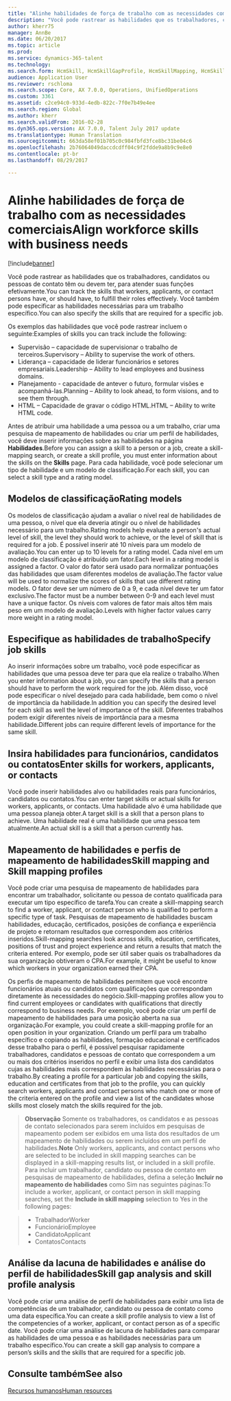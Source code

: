 ```yaml
---
title: "Alinhe habilidades de força de trabalho com as necessidades comerciais"
description: "Você pode rastrear as habilidades que os trabalhadores, candidatos ou pessoas de contato têm ou devem ter, para atender suas funções efetivamente. Você também pode especificar as habilidades necessárias para um trabalho específico."
author: kherr75
manager: AnnBe
ms.date: 06/20/2017
ms.topic: article
ms.prod: 
ms.service: dynamics-365-talent
ms.technology: 
ms.search.form: HcmSkill, HcmSkillGapProfile, HcmSkillMapping, HcmSkillType
audience: Application User
ms.reviewer: rschloma
ms.search.scope: Core, AX 7.0.0, Operations, UnifiedOperations
ms.custom: 3361
ms.assetid: c2ce94c0-933d-4edb-822c-7f0e7b49e4ee
ms.search.region: Global
ms.author: kherr
ms.search.validFrom: 2016-02-28
ms.dyn365.ops.version: AX 7.0.0, Talent July 2017 update
ms.translationtype: Human Translation
ms.sourcegitcommit: 663da58ef01b705c0c984fbfd3fce8bc31be04c6
ms.openlocfilehash: 2b76064049daccdcdff04c9f2fdde9a8b9c9e8e0
ms.contentlocale: pt-br
ms.lasthandoff: 08/29/2017

---
```


# <a name="align-workforce-skills-with-business-needs"></a><span data-ttu-id="d0aa2-104">Alinhe habilidades de força de trabalho com as necessidades comerciais</span><span class="sxs-lookup"><span data-stu-id="d0aa2-104">Align workforce skills with business needs</span></span>

[!include[banner](includes/banner.md)]


<span data-ttu-id="d0aa2-105">Você pode rastrear as habilidades que os trabalhadores, candidatos ou pessoas de contato têm ou devem ter, para atender suas funções efetivamente.</span><span class="sxs-lookup"><span data-stu-id="d0aa2-105">You can track the skills that workers, applicants, or contact persons have, or should have, to fulfill their roles effectively.</span></span> <span data-ttu-id="d0aa2-106">Você também pode especificar as habilidades necessárias para um trabalho específico.</span><span class="sxs-lookup"><span data-stu-id="d0aa2-106">You can also specify the skills that are required for a specific job.</span></span>

<span data-ttu-id="d0aa2-107">Os exemplos das habilidades que você pode rastrear incluem o seguinte:</span><span class="sxs-lookup"><span data-stu-id="d0aa2-107">Examples of skills you can track include the following:</span></span>
-   <span data-ttu-id="d0aa2-108">Supervisão – capacidade de supervisionar o trabalho de terceiros.</span><span class="sxs-lookup"><span data-stu-id="d0aa2-108">Supervisory – Ability to supervise the work of others.</span></span>
-   <span data-ttu-id="d0aa2-109">Liderança – capacidade de liderar funcionários e setores empresariais.</span><span class="sxs-lookup"><span data-stu-id="d0aa2-109">Leadership – Ability to lead employees and business domains.</span></span>
-   <span data-ttu-id="d0aa2-110">Planejamento - capacidade de antever o futuro, formular visões e acompanhá-las.</span><span class="sxs-lookup"><span data-stu-id="d0aa2-110">Planning – Ability to look ahead, to form visions, and to see them through.</span></span>
-   <span data-ttu-id="d0aa2-111">HTML – Capacidade de gravar o código HTML.</span><span class="sxs-lookup"><span data-stu-id="d0aa2-111">HTML – Ability to write HTML code.</span></span>

<span data-ttu-id="d0aa2-112">Antes de atribuir uma habilidade a uma pessoa ou a um trabalho, criar uma pesquisa de mapeamento de habilidades ou criar um perfil de habilidades, você deve inserir informações sobre as habilidades na página **Habilidades**.</span><span class="sxs-lookup"><span data-stu-id="d0aa2-112">Before you can assign a skill to a person or a job, create a skill-mapping search, or create a skill profile, you must enter information about the skills on the **Skills** page.</span></span> <span data-ttu-id="d0aa2-113">Para cada habilidade, você pode selecionar um tipo de habilidade e um modelo de classificação.</span><span class="sxs-lookup"><span data-stu-id="d0aa2-113">For each skill, you can select a skill type and a rating model.</span></span>

## <a name="rating-models"></a><span data-ttu-id="d0aa2-114">Modelos de classificação</span><span class="sxs-lookup"><span data-stu-id="d0aa2-114">Rating models</span></span>
<span data-ttu-id="d0aa2-115">Os modelos de classificação ajudam a avaliar o nível real de habilidades de uma pessoa, o nível que ela deveria atingir ou o nível de habilidades necessário para um trabalho.</span><span class="sxs-lookup"><span data-stu-id="d0aa2-115">Rating models help evaluate a person's actual level of skill, the level they should work to achieve, or the level of skill that is required for a job.</span></span> <span data-ttu-id="d0aa2-116">É possível inserir até 10 níveis para um modelo de avaliação.</span><span class="sxs-lookup"><span data-stu-id="d0aa2-116">You can enter up to 10 levels for a rating model.</span></span>  <span data-ttu-id="d0aa2-117">Cada nível em um modelo de classificação é atribuído um fator.</span><span class="sxs-lookup"><span data-stu-id="d0aa2-117">Each level in a rating model is assigned a factor.</span></span>  <span data-ttu-id="d0aa2-118">O valor do fator será usado para normalizar pontuações das habilidades que usam diferentes modelos de avaliação.</span><span class="sxs-lookup"><span data-stu-id="d0aa2-118">The factor value will be used to normalize the scores of skills that use different rating models.</span></span>  <span data-ttu-id="d0aa2-119">O fator deve ser um número de 0 a 9, e cada nível deve ter um fator exclusivo.</span><span class="sxs-lookup"><span data-stu-id="d0aa2-119">The factor must be a number between 0-9 and each level must have a unique factor.</span></span>  <span data-ttu-id="d0aa2-120">Os níveis com valores de fator mais altos têm mais peso em um modelo de avaliação.</span><span class="sxs-lookup"><span data-stu-id="d0aa2-120">Levels with higher factor values carry more weight in a rating model.</span></span>

## <a name="specify-job-skills"></a><span data-ttu-id="d0aa2-121">Especifique as habilidades de trabalho</span><span class="sxs-lookup"><span data-stu-id="d0aa2-121">Specify job skills</span></span>
<span data-ttu-id="d0aa2-122">Ao inserir informações sobre um trabalho, você pode especificar as habilidades que uma pessoa deve ter para que ela realize o trabalho.</span><span class="sxs-lookup"><span data-stu-id="d0aa2-122">When you enter information about a job, you can specify the skills that a person should have to perform the work required for the job.</span></span>  <span data-ttu-id="d0aa2-123">Além disso, você pode especificar o nível desejado para cada habilidade, bem como o nível de importância da habilidade.</span><span class="sxs-lookup"><span data-stu-id="d0aa2-123">In addition you can specify the desired level for each skill as well the level of importance of the skill.</span></span> <span data-ttu-id="d0aa2-124">Diferentes trabalhos podem exigir diferentes níveis de importância para a mesma habilidade.</span><span class="sxs-lookup"><span data-stu-id="d0aa2-124">Different jobs can require different levels of importance for the same skill.</span></span>

## <a name="enter-skills-for-workers-applicants-or-contacts"></a><span data-ttu-id="d0aa2-125">Insira habilidades para funcionários, candidatos ou contatos</span><span class="sxs-lookup"><span data-stu-id="d0aa2-125">Enter skills for workers, applicants, or contacts</span></span>
<span data-ttu-id="d0aa2-126">Você pode inserir habilidades alvo ou habilidades reais para funcionários, candidatos ou contatos.</span><span class="sxs-lookup"><span data-stu-id="d0aa2-126">You can enter target skills or actual skills for workers, applicants, or contacts.</span></span> <span data-ttu-id="d0aa2-127">Uma habilidade alvo é uma habilidade que uma pessoa planeja obter.</span><span class="sxs-lookup"><span data-stu-id="d0aa2-127">A target skill is a skill that a person plans to achieve.</span></span> <span data-ttu-id="d0aa2-128">Uma habilidade real é uma habilidade que uma pessoa tem atualmente.</span><span class="sxs-lookup"><span data-stu-id="d0aa2-128">An actual skill is a skill that a person currently has.</span></span>

## <a name="skill-mapping-and-skill-mapping-profiles"></a><span data-ttu-id="d0aa2-129"> Mapeamento de habilidades e perfis de mapeamento de habilidades</span><span class="sxs-lookup"><span data-stu-id="d0aa2-129">Skill mapping and Skill mapping profiles</span></span>
<span data-ttu-id="d0aa2-130">Você pode criar uma pesquisa de mapeamento de habilidades para encontrar um trabalhador, solicitante ou pessoa de contato qualificada para executar um tipo específico de tarefa.</span><span class="sxs-lookup"><span data-stu-id="d0aa2-130">You can create a skill-mapping search to find a worker, applicant, or contact person who is qualified to perform a specific type of task.</span></span> <span data-ttu-id="d0aa2-131">Pesquisas de mapeamento de habilidades buscam habilidades, educação, certificados, posições de confiança e experiência de projeto e retornam resultados que correspondem aos critérios inseridos.</span><span class="sxs-lookup"><span data-stu-id="d0aa2-131">Skill-mapping searches look across skills, education, certificates, positions of trust and project experience and return a results that match the criteria entered.</span></span>  <span data-ttu-id="d0aa2-132">Por exemplo, pode ser útil saber quais os trabalhadores da sua organização obtiveram o CPA.</span><span class="sxs-lookup"><span data-stu-id="d0aa2-132">For example, it might be useful to know which workers in your organization earned their CPA.</span></span>

<span data-ttu-id="d0aa2-133">Os perfis de mapeamento de habilidades permitem que você encontre funcionários atuais ou candidatos com qualificações que correspondam diretamente às necessidades do negócio.</span><span class="sxs-lookup"><span data-stu-id="d0aa2-133">Skill-mapping profiles allow you to find current employees or candidates with qualifications that directly correspond to business needs.</span></span>  <span data-ttu-id="d0aa2-134">Por exemplo, você pode criar um perfil de mapeamento de habilidades para uma posição aberta na sua organização.</span><span class="sxs-lookup"><span data-stu-id="d0aa2-134">For example, you could create a skill-mapping profile for an open position in your organization.</span></span> <span data-ttu-id="d0aa2-135">Criando um perfil para um trabalho específico e copiando as habilidades, formação educacional e certificados desse trabalho para o perfil, é possível pesquisar rapidamente trabalhadores, candidatos e pessoas de contato que correspondem a um ou mais dos critérios inseridos no perfil e exibir uma lista dos candidatos cujas as habilidades mais correspondem às habilidades necessárias para o trabalho.</span><span class="sxs-lookup"><span data-stu-id="d0aa2-135">By creating a profile for a particular job and copying the skills, education and certificates from that job to the profile, you can quickly search workers, applicants and contact persons who match one or more of the criteria entered on the profile and view a list of the candidates whose skills most closely match the skills required for the job.</span></span>

><span data-ttu-id="d0aa2-136">**Observação** Somente os trabalhadores, os candidatos e as pessoas de contato selecionados para serem incluídos em pesquisas de mapeamento podem ser exibidos em uma lista dos resultados de um mapeamento de habilidades ou serem incluídos em um perfil de habilidades.</span><span class="sxs-lookup"><span data-stu-id="d0aa2-136">**Note** Only workers, applicants, and contact persons who are selected to be included in skill mapping searches can be displayed in a skill-mapping results list, or included in a skill profile.</span></span> <span data-ttu-id="d0aa2-137">Para incluir um trabalhador, candidato ou pessoa de contato em pesquisas de mapeamento de habilidades, defina a seleção **Incluir no mapeamento de habilidades** como Sim nas seguintes páginas:</span><span class="sxs-lookup"><span data-stu-id="d0aa2-137">To include a worker, applicant, or contact person in skill mapping searches, set the **Include in skill mapping** selection to Yes in the following pages:</span></span>

> + <span data-ttu-id="d0aa2-138">Trabalhador</span><span class="sxs-lookup"><span data-stu-id="d0aa2-138">Worker</span></span>
> + <span data-ttu-id="d0aa2-139">Funcionário</span><span class="sxs-lookup"><span data-stu-id="d0aa2-139">Employee</span></span>
> + <span data-ttu-id="d0aa2-140">Candidato</span><span class="sxs-lookup"><span data-stu-id="d0aa2-140">Applicant</span></span>
> + <span data-ttu-id="d0aa2-141">Contatos</span><span class="sxs-lookup"><span data-stu-id="d0aa2-141">Contacts</span></span>

## <a name="skill-gap-analysis-and-skill-profile-analysis"></a><span data-ttu-id="d0aa2-142">Análise da lacuna de habilidades e análise do perfil de habilidades</span><span class="sxs-lookup"><span data-stu-id="d0aa2-142">Skill gap analysis and skill profile analysis</span></span>
<span data-ttu-id="d0aa2-143">Você pode criar uma análise de perfil de habilidades para exibir uma lista de competências de um trabalhador, candidato ou pessoa de contato como uma data específica.</span><span class="sxs-lookup"><span data-stu-id="d0aa2-143">You can create a skill profile analysis to view a list of the competencies of a worker, applicant, or contact person as of a specific date.</span></span> <span data-ttu-id="d0aa2-144">Você pode criar uma análise de lacuna de habilidades para comparar as habilidades de uma pessoa e as habilidades necessárias para um trabalho específico.</span><span class="sxs-lookup"><span data-stu-id="d0aa2-144">You can create a skill gap analysis to compare a person’s skills and the skills that are required for a specific job.</span></span>  



<a name="see-also"></a><span data-ttu-id="d0aa2-145">Consulte também</span><span class="sxs-lookup"><span data-stu-id="d0aa2-145">See also</span></span>
--------

[<span data-ttu-id="d0aa2-146">Recursos humanos</span><span class="sxs-lookup"><span data-stu-id="d0aa2-146">Human resources</span></span>](index.md)




